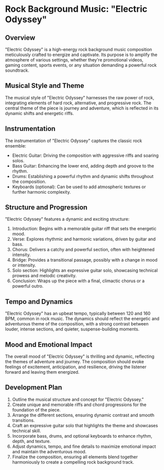 # Rock Background Music: "Electric Odyssey"

## Overview

"Electric Odyssey" is a high-energy rock background music composition meticulously crafted to energize and captivate. Its purpose is to amplify the atmosphere of various settings, whether they're promotional videos, gaming content, sports events, or any situation demanding a powerful rock soundtrack.

## Musical Style and Theme

The musical style of "Electric Odyssey" harnesses the raw power of rock, integrating elements of hard rock, alternative, and progressive rock. The central theme of the piece is journey and adventure, which is reflected in its dynamic shifts and energetic riffs.

## Instrumentation

The instrumentation of "Electric Odyssey" captures the classic rock ensemble:

- Electric Guitar: Driving the composition with aggressive riffs and soaring solos.
- Bass Guitar: Enhancing the lower end, adding depth and groove to the rhythm.
- Drums: Establishing a powerful rhythm and dynamic shifts throughout the composition.
- Keyboards (optional): Can be used to add atmospheric textures or further harmonic complexity.

## Structure and Progression

"Electric Odyssey" features a dynamic and exciting structure:

1. Introduction: Begins with a memorable guitar riff that sets the energetic mood.
2. Verse: Explores rhythmic and harmonic variations, driven by guitar and bass.
3. Chorus: Delivers a catchy and powerful section, often with heightened intensity.
4. Bridge: Provides a transitional passage, possibly with a change in mood or intensity.
5. Solo section: Highlights an expressive guitar solo, showcasing technical prowess and melodic creativity.
6. Conclusion: Wraps up the piece with a final, climactic chorus or a powerful outro.

## Tempo and Dynamics

"Electric Odyssey" has an upbeat tempo, typically between 120 and 160 BPM, common in rock music. The dynamics should reflect the energetic and adventurous theme of the composition, with a strong contrast between louder, intense sections, and quieter, suspense-building moments.

## Mood and Emotional Impact

The overall mood of "Electric Odyssey" is thrilling and dynamic, reflecting the themes of adventure and journey. The composition should evoke feelings of excitement, anticipation, and resilience, driving the listener forward and leaving them energized.

## Development Plan

1. Outline the musical structure and concept for "Electric Odyssey."
2. Create unique and memorable riffs and chord progressions for the foundation of the piece.
3. Arrange the different sections, ensuring dynamic contrast and smooth transitions.
4. Craft an expressive guitar solo that highlights the theme and showcases technical skill.
5. Incorporate bass, drums, and optional keyboards to enhance rhythm, depth, and texture.
6. Adjust dynamics, tempo, and fine details to maximize emotional impact and maintain the adventurous mood.
7. Finalize the composition, ensuring all elements blend together harmoniously to create a compelling rock background track.
